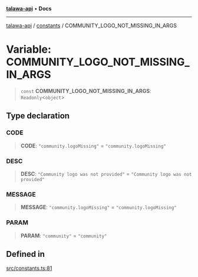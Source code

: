 [**talawa-api**](../../README.md) • **Docs**

***

[talawa-api](../../modules.md) / [constants](../README.md) / COMMUNITY\_LOGO\_NOT\_MISSING\_IN\_ARGS

# Variable: COMMUNITY\_LOGO\_NOT\_MISSING\_IN\_ARGS

> `const` **COMMUNITY\_LOGO\_NOT\_MISSING\_IN\_ARGS**: `Readonly`\<`object`\>

## Type declaration

### CODE

> **CODE**: `"community.logoMissing"` = `"community.logoMissing"`

### DESC

> **DESC**: `"Community logo was not provided"` = `"Community logo was not provided"`

### MESSAGE

> **MESSAGE**: `"community.logoMissing"` = `"community.logoMissing"`

### PARAM

> **PARAM**: `"community"` = `"community"`

## Defined in

[src/constants.ts:81](https://github.com/PalisadoesFoundation/talawa-api/blob/fe65d855b3d1e3e4af621340e7e8bfa0325634c1/src/constants.ts#L81)
